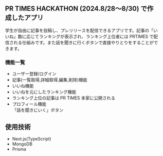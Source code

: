 ## PR TIMES HACKATHON (2024.8/28〜8/30) で作成したアプリ

学生が自由に記事を投稿し、プレリリースを配信できるアプリです。記事の「いいね」数に応じてランキングが表示され、ランキング上位者には PRTIMES で配信される仕組みです。また話を聞きに行くボタンで直接やりとりをすることができます。

### 機能一覧

- ユーザー登録/ログイン
- 記事(一覧取得,詳細取得,編集,削除)機能
- いいね機能
- いいねを元にしたランキング機能
- ランキング上位の記事は PR TIMES 本家に公開される
- プロフィール機能  
  「話を聞きにいく」ボタン

## 使用技術

- Next.js(TypeScript)
- MongoDB
- Prisma
